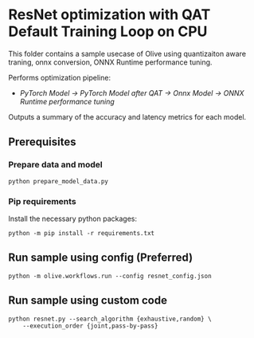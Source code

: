 # ResNet optimization with QAT Default Training Loop on CPU
This folder contains a sample usecase of Olive using quantizaiton aware traning, onnx conversion, ONNX Runtime performance tuning.

Performs optimization pipeline:
- *PyTorch Model -> PyTorch Model after QAT -> Onnx Model -> ONNX Runtime performance tuning*

Outputs a summary of the accuracy and latency metrics for each model.

## Prerequisites
### Prepare data and model
```
python prepare_model_data.py
```
### Pip requirements
Install the necessary python packages:
```
python -m pip install -r requirements.txt
```

## Run sample using config (Preferred)
```
python -m olive.workflows.run --config resnet_config.json
```

## Run sample using custom code
```
python resnet.py --search_algorithm {exhaustive,random} \
    --execution_order {joint,pass-by-pass}
```
